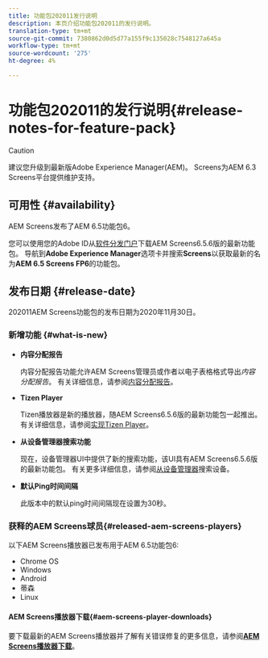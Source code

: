 ```yaml
---
title: 功能包202011发行说明
description: 本页介绍功能包202011的发行说明。
translation-type: tm+mt
source-git-commit: 7380862d0d5d77a155f9c135028c7548127a645a
workflow-type: tm+mt
source-wordcount: '275'
ht-degree: 4%

---
```



# 功能包202011的发行说明{#release-notes-for-feature-pack}

>[!CAUTION]
>建议您升级到最新版Adobe Experience Manager(AEM)。 Screens为AEM 6.3 Screens平台提供维护支持。

## 可用性 {#availability}

AEM Screens发布了AEM 6.5功能包6。

您可以使用您的Adobe ID从[软件分发门户](https://experience.adobe.com/#/downloads/content/software-distribution/en/aem.html)下载AEM Screens6.5.6版的最新功能包。 导航到&#x200B;**Adobe Experience Manager**&#x200B;选项卡并搜索&#x200B;**Screens**&#x200B;以获取最新的名为&#x200B;**AEM 6.5 Screens FP6**&#x200B;的功能包。

## 发布日期 {#release-date}

202011AEM Screens功能包的发布日期为2020年11月30日。

### 新增功能 {#what-is-new}

* **内容分配报告**

   内容分配报告功能允许AEM Screens管理员或作者以电子表格格式导出&#x200B;*内容分配报告*。
有关详细信息，请参阅[内容分配报告](/help/user-guide/content-assignment-report.md)。


* **Tizen Player**

   Tizen播放器是新的播放器，随AEM Screens6.5.6版的最新功能包一起推出。
有关详细信息，请参阅[实现Tizen Player](/help/user-guide/tizen-player.md)。

* **从设备管理器搜索功能**

   现在，设备管理器UI中提供了新的搜索功能，该UI具有AEM Screens6.5.6版的最新功能包。
有关更多详细信息，请参阅[从设备管理器](/help/user-guide/device-registration.md#search-device)搜索设备。

* **默认Ping时间间隔**

   此版本中的默认ping时间间隔现在设置为30秒。

### 获释的AEM Screens球员{#released-aem-screens-players}

以下AEM Screens播放器已发布用于AEM 6.5功能包6:

* Chrome OS
* Windows
* Android
* 蒂森
* Linux

#### AEM Screens播放器下载{#aem-screens-player-downloads}

要下载最新的AEM Screens播放器并了解有关错误修复的更多信息，请参阅&#x200B;**[AEM Screens播放器下载](https://download.macromedia.com/screens/index.html)**。
